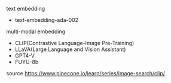 text embedding
- text-embedding-ada-002

multi-modal embedding
- CLIP(Contrastive Language-Image Pre-Training)
- LLaVA(Large Language and Vision Assistant)
- GPT4-V
- FUYU-8b

source
https://www.pinecone.io/learn/series/image-search/clip/
